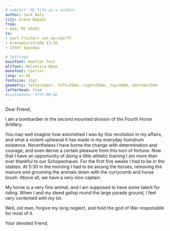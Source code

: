 ```yaml
---
# subject: My life as a soldier
author: Jack Baty
city: Grand Rapids
from:
- Ada, MI 49301
to:
- Carl Freiherr von Gersdorff
- Grenadierstraße 13–16
- 13597 Spandau

# Settings
mainfont: Hoefler Text
altfont: Helvetica Neue
monofont: Courier
lang: en-US
fontsize: 11pt
geometry: letterpaper, left=35mm, right=35mm, top=50mm, bottom=25mm
letterhead: true
#customdate: YYYY-MM-DD
---
```


Dear Friend,

I am a bombardier in the second mounted division of the Fourth Horse Artillery.

You may well imagine how astonished I was by this revolution in my affairs, and what a violent upheaval it has made in my everyday humdrum existence. Nevertheless I have borne the change with determination and courage, and even derive a certain pleasure from this turn of fortune. Now that I have an opportunity of doing a little athletic training I am more than ever thankful to our Schopenhauer. For the first five weeks I had to be in the stables. At 5:30 in the morning I had to be among the horses, removing the manure and grooming the animals down with the currycomb and horse brush. Above all, we have a very nice captain.

My horse is a very fine animal, and I am supposed to have some talent for riding. When I and my steed gallop round the large parade ground, I feel very contented with my lot.

Well, old man, forgive my long neglect, and hold the god of War responsible for most of it.

Your devoted friend,
